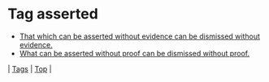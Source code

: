 <!--
title: Tag asserted
date: 2020-06-28T15:26:58.678Z
tags:
-->
# Tag asserted

 * [That which can be asserted without evidence can be dismissed without evidence.](135459869010.md)
 * [What can be asserted without proof can be dismissed without proof.](65224377639.md)

| [Tags](tags.md) | [Top](index.md) |
